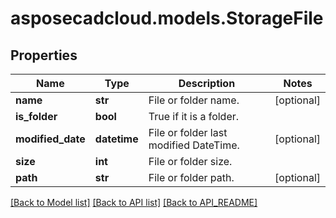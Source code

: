 # asposecadcloud.models.StorageFile

## Properties
Name | Type | Description | Notes
------------ | ------------- | ------------- | -------------
**name** | **str** | File or folder name. | [optional] 
**is_folder** | **bool** | True if it is a folder. | 
**modified_date** | **datetime** | File or folder last modified DateTime. | [optional] 
**size** | **int** | File or folder size. | 
**path** | **str** | File or folder path. | [optional] 

[[Back to Model list]](API_README.md#documentation-for-models) [[Back to API list]](API_README.md#documentation-for-api-endpoints) [[Back to API_README]](API_README.md)


